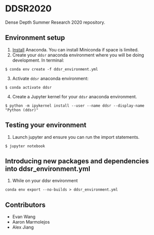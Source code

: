# DDSR2020
Dense Depth Summer Research 2020 repository. 

## Environment setup
1. [Install](https://docs.conda.io/projects/conda/en/latest/user-guide/install/) Anaconda. You can install Miniconda if space is limited.
2. Create your `ddsr` anaconda environment where you will be doing development. In terminal:
```
$ conda env create -f ddsr_environment.yml
```
3. Activate `ddsr` anaconda environment:
```
$ conda activate ddsr
```
4. Create a Jupyter kernel for your `ddsr` anaconda environment.
```
$ python -m ipykernel install --user --name ddsr --display-name "Python (ddsr)"
```

## Testing your environment
1. Launch jupyter and ensure you can run the import statements.
```
$ jupyter notebook
```

## Introducing new packages and dependencies into ddsr_environment.yml
1. While on your ddsr environment
```
conda env export --no-builds > ddsr_environment.yml
```

## Contributors
- Evan Wang
- Aaron Marmolejos
- Alex Jiang
